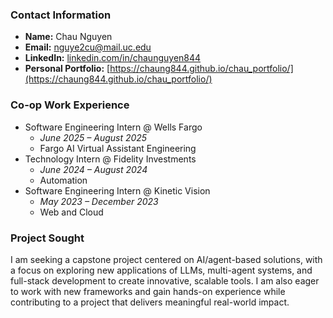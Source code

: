 ### Contact Information
- **Name:** Chau Nguyen
- **Email:** nguye2cu@mail.uc.edu
- **LinkedIn:** [linkedin.com/in/chaunguyen844](https://www.linkedin.com/in/chaunguyen844/)
- **Personal Portfolio:** [https://chaung844.github.io/chau_portfolio/](https://chaung844.github.io/chau_portfolio/)

### Co-op Work Experience
- Software Engineering Intern @ Wells Fargo
    - *June 2025 – August 2025*
    - Fargo AI Virtual Assistant Engineering
- Technology Intern @ Fidelity Investments
    - *June 2024 – August 2024*
    - Automation
-  Software Engineering Intern @ Kinetic Vision
    - *May 2023 – December 2023*
    - Web and Cloud

### Project Sought
I am seeking a capstone project centered on AI/agent-based solutions, with a focus on exploring new applications of LLMs, multi-agent systems, and full-stack development to create innovative, scalable tools. I am also eager to work with new frameworks and gain hands-on experience while contributing to a project that delivers meaningful real-world impact.
